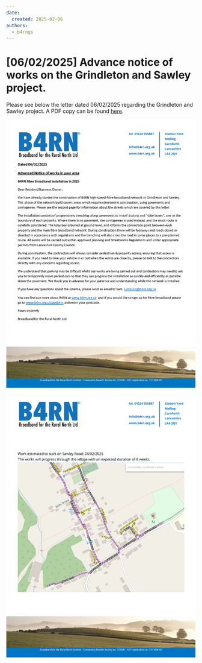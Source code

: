 ```yaml
---
date:
  created: 2025-02-06
authors:
  - b4rngs
---
```


# [06/02/2025] Advance notice of works on the Grindleton and Sawley project.

Please see below the letter dated 06/02/2025 regarding the Grindleton and Sawley project. A PDF copy can be found [here](/uploads/Advanced%20Notice%20Letter%20GSY%20-%20Grindleton%20Village.pdf).

![image](/img/Advanced%20Notice%20Letter%20GSY%20-%20Grindleton%20Village[2]_Page_1.png)
![image](/img/Advanced%20Notice%20Letter%20GSY%20-%20Grindleton%20Village[2]_Page_2.png)
